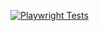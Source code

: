 [![Playwright Tests](https://github.com/shrinivasbb/playwright-Automation-ts/actions/workflows/main.yml/badge.svg)](https://github.com/shrinivasbb/playwright-Automation-ts/actions/workflows/main.yml)
